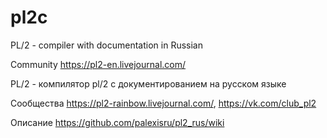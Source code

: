 ﻿pl2c
=======

PL/2 - compiler with documentation in Russian

Community  https://pl2-en.livejournal.com/


PL/2 - компилятор pl/2 с документированием на русском языке

Сообщества https://pl2-rainbow.livejournal.com/, https://vk.com/club_pl2

Описание https://github.com/palexisru/pl2_rus/wiki
